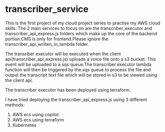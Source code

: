 # transcriber_service
This is the first project of my cloud project series to practise my AWS cloud skills.
The 2 main services to focus on are the transcriber_executor and transcriber_api_express.js folders which make up the core of the backend portion.CMS is only for frontend.Please ignore the transcriber_api_wriiten_in_lambda folder. 

The transriber executor will be executed when the client api(transcriber_api_express.js) uploads a voice file onto a s3 bucket. This event will be uploaded to a sqs queue.The transcriber executor lambda function will then be triggered by the sqs queue to process the file and output the transcript text file which will be stored in s3 to be viewed using the client api.

The transcriber executor has been deployed using terraform.

I have tried deploying the transcriber_api_express.js using 3 different methods: 
1) AWS ecs using copilot
2) AWS ecs using terraform
3) Kubernetes

